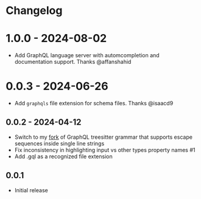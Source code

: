 # Changelog

# 1.0.0 - 2024-08-02

- Add GraphQL language server with automcompletion and documentation support. Thanks @affanshahid

# 0.0.3 - 2024-06-26

- Add `graphqls` file extension for schema files. Thanks @isaacd9

## 0.0.2 - 2024-04-12

- Switch to my [fork](https://github.com/11bit/tree-sitter-graphql) of GraphQL treesitter grammar that supports escape sequences inside single line strings
- Fix inconsistency in highlighting input vs other types property names #1
- Add .gql as a recognized file extension

## 0.0.1

- Initial release
